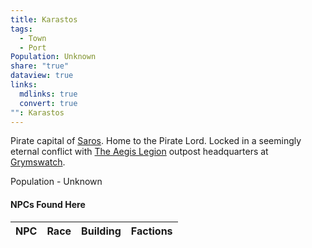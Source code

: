```yaml
---
title: Karastos
tags:
  - Town
  - Port
Population: Unknown
share: "true"
dataview: true
links:
  mdlinks: true
  convert: true
"": Karastos
---
```


Pirate capital of [Saros](../../../History_&%20Lore/A_Brief_Saros_History.md). Home to the Pirate Lord. Locked in a seemingly eternal conflict with [The Aegis Legion](../../../Factions_&%20Clans/The%20Aegis%20Legion/index.md) outpost headquarters at [Grymswatch](../Grymswatch/index.md). 

Population - Unknown

#### NPCs Found Here
| NPC | Race | Building | Factions |
| --- | ---- | -------- | -------- |
